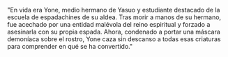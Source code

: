 "En vida era Yone, medio hermano de Yasuo y estudiante destacado de la escuela de espadachines de su aldea. 
Tras morir a manos de su hermano, fue acechado por una entidad malévola del reino espiritual y forzado a 
asesinarla con su propia espada. Ahora, condenado a portar una máscara demoníaca sobre el rostro, Yone caza 
sin descanso a todas esas criaturas para comprender en qué se ha convertido."